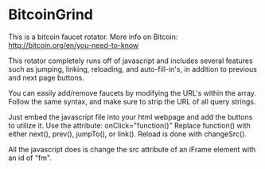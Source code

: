 BitcoinGrind
============

This is a bitcoin faucet rotator.
More info on Bitcoin:
http://bitcoin.org/en/you-need-to-know

This rotator completely runs off of javascript and includes several features such as jumping, linking, reloading, and auto-fill-in's, in addition to previous and next page buttons.

You can easily add/remove faucets by modifying the URL's within the array. Follow the same syntax, and make sure to strip the URL of all query strings.

Just embed the javascript file into your html webpage and add the buttons to utilize it. Use the attribute:
onClick="function()"
Replace function() with either next(), prev(), jumpTo(), or link(). Reload is done with changeSrc().

All the javascript does is change the src attribute of an iFrame element with an id of "fm". 

